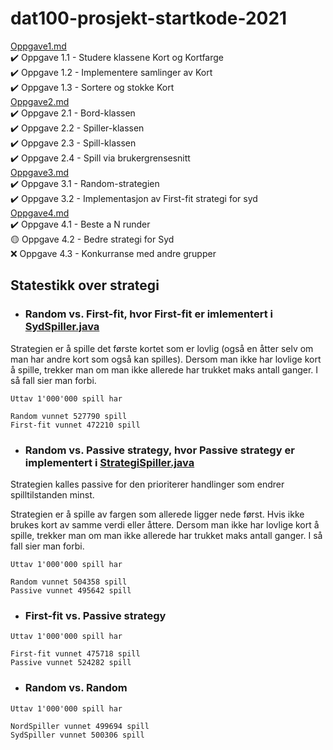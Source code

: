 # dat100-prosjekt-startkode-2021
[Oppgave1.md](https://github.com/dat100hib/dat100-prosjekt-testing-2021/blob/main/docs/oppgave1.md)  
  ✔️ Oppgave 1.1 - Studere klassene Kort og Kortfarge  
  ✔️ Oppgave 1.2 - Implementere samlinger av Kort  
  ✔️ Oppgave 1.3 - Sortere og stokke Kort  
[Oppgave2.md](https://github.com/dat100hib/dat100-prosjekt-testing-2021/blob/main/docs/oppgave2.md)  
  ✔️ Oppgave 2.1 - Bord-klassen  
  ✔️ Oppgave 2.2 - Spiller-klassen  
  ✔️ Oppgave 2.3 - Spill-klassen  
  ✔️ Oppgave 2.4 - Spill via brukergrensesnitt  
[Oppgave3.md](https://github.com/dat100hib/dat100-prosjekt-testing-2021/blob/main/docs/oppgave3.md)  
  ✔️ Oppgave 3.1 - Random-strategien  
  ✔️ Oppgave 3.2 - Implementasjon av First-fit strategi for syd  
[Oppgave4.md](https://github.com/dat100hib/dat100-prosjekt-testing-2021/blob/main/docs/oppgave4.md)  
  ✔️ Oppgave 4.1 - Beste a N runder  
  🟡 Oppgave 4.2 - Bedre strategi for Syd  
  ❌ Oppgave 4.3 - Konkurranse med andre grupper  
 
## Statestikk over strategi
- ### Random vs. First-fit, hvor First-fit er imlementert i [SydSpiller.java](src/no/hvl/dat100/prosjekt/kontroll/SydSpiller.java)
Strategien er å spille det første kortet som er lovlig (også en åtter selv om man har andre kort som også kan spilles). Dersom man ikke har lovlige kort å spille, trekker man om man ikke allerede har trukket maks antall ganger. I så fall sier man forbi.
``` 
Uttav 1'000'000 spill har  
  
Random vunnet 527790 spill
First-fit vunnet 472210 spill
```
  
- ### Random vs. Passive strategy, hvor Passive strategy er implementert i [StrategiSpiller.java](src/no/hvl/dat100/prosjekt/kontroll/StrategiSpiller.java)
Strategien kalles passive for den prioriterer handlinger som endrer spilltilstanden minst. 

Strategien er å spille av fargen som allerede ligger nede først. Hvis ikke brukes kort av samme verdi eller åttere. Dersom man ikke har lovlige kort å spille, trekker man om man ikke allerede har trukket maks antall ganger. I så fall sier man forbi.
```
Uttav 1'000'000 spill har

Random vunnet 504358 spill
Passive vunnet 495642 spill
```

- ### First-fit vs. Passive strategy
```
Uttav 1'000'000 spill har

First-fit vunnet 475718 spill
Passive vunnet 524282 spill
```

- ### Random vs. Random
```
Uttav 1'000'000 spill har

NordSpiller vunnet 499694 spill
SydSpiller vunnet 500306 spill
```
